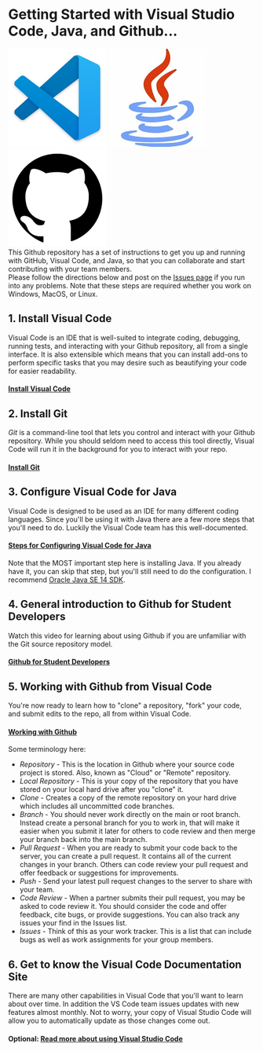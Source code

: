 # Getting Started with Visual Studio Code, Java, and Github...
![Visual Studio Code](/images/VSCode.png)   ![Java](/images/Java.jpg)  ![Github](/images/github.png)
\
This Github repository has a set of instructions to get you up and running with GitHub, Visual Code, and Java, so that you can collaborate and start contributing with your team members.\
Please follow the directions below and post on the [Issues page](https://github.com/markpete/GettingStarted/issues) if you run into any problems.  Note that these steps are required whether you work on Windows, MacOS, or Linux.

## 1. Install Visual Code
Visual Code is an IDE that is well-suited to integrate coding, debugging, running tests, and interacting with your Github repository, all from a single interface.  It is also extensible which means that you can install add-ons to perform specific tasks that you may desire such as beautifying your code for easier readability.
#### [Install Visual Code](https://code.visualstudio.com/Download)

## 2. Install Git
*Git* is a command-line tool that lets you control and interact with your Github repository.  While you should seldom need to access this tool directly, Visual Code will run it in the background for you to interact with your repo.
#### [Install Git](https://git-scm.com/downloads)

## 3. Configure Visual Code for Java
Visual Code is designed to be used as an IDE for many different coding languages.  Since you'll be using it with Java there are a few more steps that you'll need to do.  Luckily the Visual Code team has this well-documented.
#### [Steps for Configuring Visual Code for Java](https://code.visualstudio.com/docs/java/java-tutorial)
Note that the MOST important step here is installing Java.  If you already have it, you can skip that step, but you'll still need to do the configuration.  I recommend [Oracle Java SE 14 SDK](https://www.oracle.com/java/technologies/javase-downloads.html).

## 4. General introduction to Github for Student Developers
Watch this video for learning about using Github if you are unfamiliar with the Git source repository model.
#### [Github for Student Developers](https://youtu.be/GcirekOlUdM)

## 5. Working with Github from Visual Code
You're now ready to learn how to "clone" a repository, "fork" your code, and submit edits to the repo, all from within Visual Code.
#### [Working with Github](https://code.visualstudio.com/docs/editor/github)
Some terminology here:
- *Repository* - This is the location in Github where your source code project is stored.  Also, known as "Cloud" or "Remote" repository.
- *Local Repository* - This is your copy of the repository that you have stored on your local hard drive after you "clone" it.
- *Clone* - Creates a copy of the remote repository on your hard drive which includes all uncommitted code branches.
- *Branch* - You should never work directly on the main or root branch.  Instead create a personal branch for you to work in, that will make it easier when you submit it later for others to code review and then merge your branch back into the main branch.
- *Pull Request* - When you are ready to submit your code back to the server, you can create a pull request.  It contains all of the current changes in your branch.  Others can code review your pull request and offer feedback or suggestions for improvements.
- *Push* - Send your latest pull request changes to the server to share with your team.
- *Code Review* - When a partner submits their pull request, you may be asked to code review it.  You should consider the code and offer feedback, cite bugs, or provide suggestions.  You can also track any issues your find in the Issues list.
- *Issues* - Think of this as your work tracker.  This is a list that can include bugs as well as work assignments for your group members.

## 6. Get to know the Visual Code Documentation Site
There are many other capabilities in Visual Code that you'll want to learn about over time.  In addition the VS Code team issues updates with new features almost monthly.  Not to worry, your copy of Visual Studio Code will allow you to automatically update as those changes come out.
#### Optional:  [Read more about using Visual Studio Code](https://code.visualstudio.com/docs)
